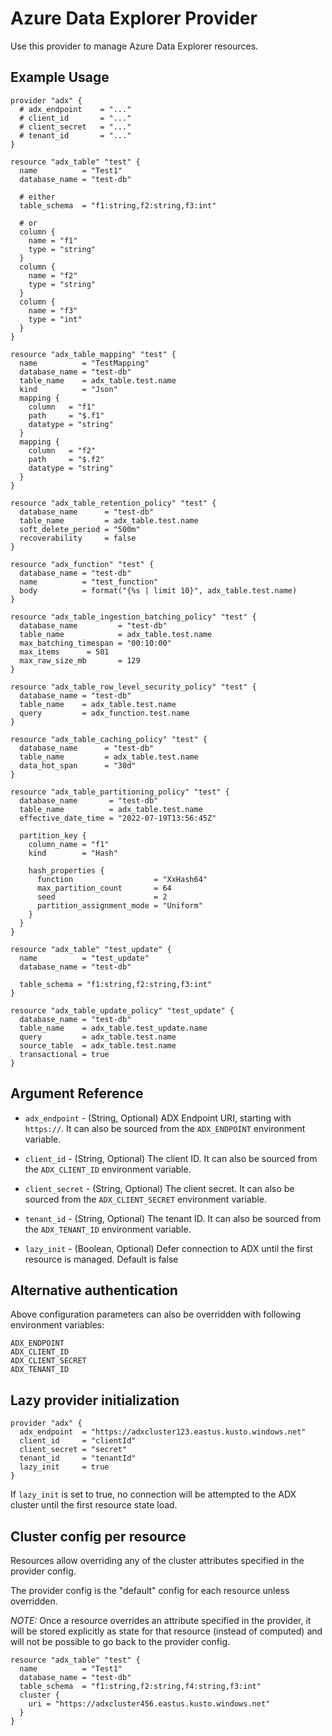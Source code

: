 # Azure Data Explorer Provider

Use this provider to manage Azure Data Explorer resources.

## Example Usage

```hcl
provider "adx" {
  # adx_endpoint    = "..."
  # client_id       = "..."
  # client_secret   = "..."
  # tenant_id       = "..."
}

resource "adx_table" "test" {
  name          = "Test1"
  database_name = "test-db"

  # either
  table_schema  = "f1:string,f2:string,f3:int"

  # or
  column {
    name = "f1"
    type = "string"
  }
  column {
    name = "f2"
    type = "string"
  }
  column {
    name = "f3"
    type = "int"
  }
}

resource "adx_table_mapping" "test" {
  name          = "TestMapping"
  database_name = "test-db"
  table_name    = adx_table.test.name
  kind          = "Json"
  mapping {
    column   = "f1"
    path     = "$.f1"
    datatype = "string"
  }
  mapping {
    column   = "f2"
    path     = "$.f2"
    datatype = "string"
  }
}

resource "adx_table_retention_policy" "test" {
  database_name      = "test-db"
  table_name         = adx_table.test.name
  soft_delete_period = "500m"
  recoverability     = false
}

resource "adx_function" "test" {
  database_name = "test-db"
  name          = "test_function"
  body          = format("{%s | limit 10}", adx_table.test.name)
}

resource "adx_table_ingestion_batching_policy" "test" {
  database_name         = "test-db"
  table_name            = adx_table.test.name
  max_batching_timespan = "00:10:00"
  max_items      = 501
  max_raw_size_mb       = 129
}

resource "adx_table_row_level_security_policy" "test" {
  database_name = "test-db"
  table_name    = adx_table.test.name
  query         = adx_function.test.name
}

resource "adx_table_caching_policy" "test" {
  database_name      = "test-db"
  table_name         = adx_table.test.name
  data_hot_span      = "30d"
}

resource "adx_table_partitioning_policy" "test" {
  database_name       = "test-db"
  table_name          = adx_table.test.name
  effective_date_time = "2022-07-19T13:56:45Z"

  partition_key {
    column_name = "f1"
    kind        = "Hash"

    hash_properties {
      function                  = "XxHash64"
      max_partition_count       = 64
      seed                      = 2
      partition_assignment_mode = "Uniform"
    }
  }
}

resource "adx_table" "test_update" {
  name          = "test_update"
  database_name = "test-db"

  table_schema = "f1:string,f2:string,f3:int"
}

resource "adx_table_update_policy" "test_update" {
  database_name = "test-db"
  table_name    = adx_table.test_update.name
  query         = adx_table.test.name
  source_table  = adx_table.test.name
  transactional = true
}

```

## Argument Reference

* `adx_endpoint` - (String, Optional) ADX Endpoint URI, starting with `https://`. It can also be sourced from the `ADX_ENDPOINT` environment variable.

* `client_id` - (String, Optional) The client ID. It can also be sourced from the `ADX_CLIENT_ID` environment variable.

* `client_secret` - (String, Optional) The client secret. It can also be sourced from the `ADX_CLIENT_SECRET` environment variable.

* `tenant_id` - (String, Optional) The tenant ID. It can also be sourced from the `ADX_TENANT_ID` environment variable.

* `lazy_init` - (Boolean, Optional) Defer connection to ADX until the first resource is managed. Default is false

## Alternative authentication
Above configuration parameters can also be overridden with following environment variables:
```
ADX_ENDPOINT
ADX_CLIENT_ID
ADX_CLIENT_SECRET
ADX_TENANT_ID
```

## Lazy provider initialization
```hcl
provider "adx" {
  adx_endpoint  = "https://adxcluster123.eastus.kusto.windows.net"
  client_id     = "clientId"
  client_secret = "secret"
  tenant_id     = "tenantId"
  lazy_init     = true
}
```

If `lazy_init` is set to true, no connection will be attempted to the ADX cluster until the first resource state load.

## Cluster config per resource

Resources allow overriding any of the cluster attributes specified in the provider config.

The provider config is the "default" config for each resource unless overridden.

*NOTE:* Once a resource overrides an attribute specified in the provider, it will be stored explicitly as state for that resource (instead of computed) and will not be possible to go back to the provider config.

```hcl
resource "adx_table" "test" {
  name          = "Test1"
  database_name = "test-db"
  table_schema  = "f1:string,f2:string,f4:string,f3:int"
  cluster {
    uri = "https://adxcluster456.eastus.kusto.windows.net"
  }
}
```
